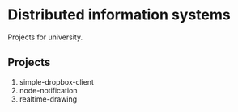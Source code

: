 # Distributed information systems

Projects for university.

## Projects
1. simple-dropbox-client
2. node-notification
3. realtime-drawing
